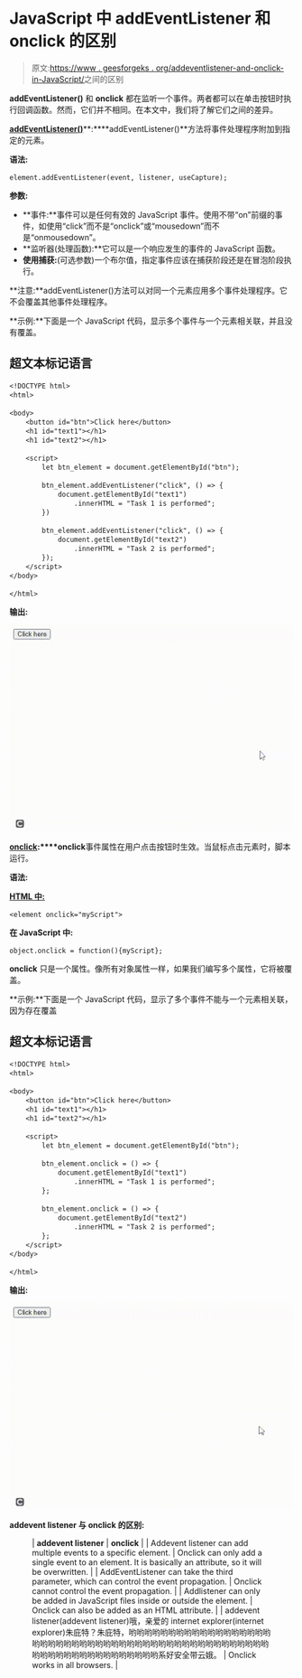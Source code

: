 # JavaScript 中 addEventListener 和 onclick 的区别

> 原文:[https://www . geesforgeks . org/addeventlistener-and-onclick-in-JavaScript/](https://www.geeksforgeeks.org/difference-between-addeventlistener-and-onclick-in-javascript/)之间的区别

**addEventListener()** 和 **onclick** 都在监听一个事件。两者都可以在单击按钮时执行回调函数。然而，它们并不相同。在本文中，我们将了解它们之间的差异。

[**addEventListener()**](https://www.geeksforgeeks.org/javascript-addeventlistener-with-examples/)**:****addEventListener()**方法将事件处理程序附加到指定的元素。

**语法:**

```
element.addEventListener(event, listener, useCapture);
```

**参数:**

*   **事件:**事件可以是任何有效的 JavaScript 事件。使用不带“on”前缀的事件，如使用“click”而不是“onclick”或“mousedown”而不是“onmousedown”。
*   **监听器(处理函数):**它可以是一个响应发生的事件的 JavaScript 函数。
*   **使用捕获:**(可选参数)一个布尔值，指定事件应该在捕获阶段还是在冒泡阶段执行。

**注意:**addEventListener()方法可以对同一个元素应用多个事件处理程序。它不会覆盖其他事件处理程序。

**示例:**下面是一个 JavaScript 代码，显示多个事件与一个元素相关联，并且没有覆盖。

## 超文本标记语言

```
<!DOCTYPE html>
<html>

<body>
    <button id="btn">Click here</button>
    <h1 id="text1"></h1>
    <h1 id="text2"></h1>

    <script>
        let btn_element = document.getElementById("btn");

        btn_element.addEventListener("click", () => {
            document.getElementById("text1")
                .innerHTML = "Task 1 is performed";
        })

        btn_element.addEventListener("click", () => {
            document.getElementById("text2")
                .innerHTML = "Task 2 is performed";
        });
    </script>
</body>

</html>
```

**输出:**

![](img/54c7b281f153c37607f7b1a761cc255c.png)

[**onclick**](https://www.geeksforgeeks.org/html-dom-onclick-event/)**:****onclick**事件属性在用户点击按钮时生效。当鼠标点击元素时，脚本运行。

**语法:**

[**HTML 中:**](https://www.geeksforgeeks.org/html-onclick-event-attribute/)

```
<element onclick="myScript">
```

**在 JavaScript 中:**

```
object.onclick = function(){myScript};
```

**onclick** 只是一个属性。像所有对象属性一样，如果我们编写多个属性，它将被覆盖。

**示例:**下面是一个 JavaScript 代码，显示了多个事件不能与一个元素相关联，因为存在覆盖

## 超文本标记语言

```
<!DOCTYPE html>
<html>

<body>
    <button id="btn">Click here</button>
    <h1 id="text1"></h1>
    <h1 id="text2"></h1>

    <script>
        let btn_element = document.getElementById("btn");

        btn_element.onclick = () => {
            document.getElementById("text1")
                .innerHTML = "Task 1 is performed";
        };

        btn_element.onclick = () => {
            document.getElementById("text2")
                .innerHTML = "Task 2 is performed";
        };
    </script>
</body>

</html>
```

**输出:**

![](img/2a55cad4d070a55d0686c9e65a5d71de.png)

**addevent listener 与 onclick 的区别:**

<figure class="table">

| **addevent listener** | **onclick** |
| Addevent listener can add multiple events to a specific element. | Onclick can only add a single event to an element. It is basically an attribute, so it will be overwritten. |
| AddEventListener can take the third parameter, which can control the event propagation. | Onclick cannot control the event propagation. |
| Addlistener can only be added in JavaScript files inside or outside the element. | Onclick can also be added as an HTML attribute. |
| addevent listener(addevent listener)哦，亲爱的 internet explorer(internet explorer)朱庇特？朱庇特，哟哟哟哟哟哟哟哟哟哟哟哟哟哟哟哟哟哟哟哟哟哟哟哟哟哟哟哟哟哟哟哟哟哟哟哟哟哟哟哟哟哟哟哟哟哟哟哟哟哟哟哟哟哟哟哟哟哟哟哟哟哟哟哟系好安全带云娥。 | Onclick works in all browsers. |

</figure>
